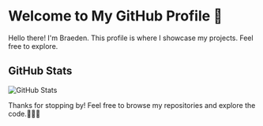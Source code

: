 # Welcome to My GitHub Profile 👋

Hello there! I'm Braeden. This profile is where I showcase my projects. Feel free to explore.

## GitHub Stats

![GitHub Stats](https://github-readme-stats.vercel.app/api?username=BraedenSilver&show_icons=true)

Thanks for stopping by! Feel free to browse my repositories and explore the code.👩‍💻🚀
